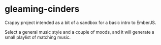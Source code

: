 gleaming-cinders
================

Crappy project intended as a bit of a sandbox for a basic intro to EmberJS.

Select a general music style and a couple of moods, and it will generate a small playlist of matching music.
